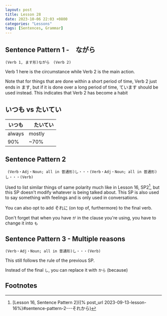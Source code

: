 ```yaml
--- 
layout: post 
title: Lesson 28
date: 2023-10-06 22:03 +0800 
categories: "Lessons"
tags: [Sentences, Grammar]
---
```


## Sentence Pattern 1 -　ながら
```
(Verb 1, ます形)ながら　(Verb 2)
```
Verb 1 here is the circumstance while Verb 2 is the main action.

Note that for things that are done within a short period of time, Verb 2 just ends in ます, but if it is done over a long period of time, ています should be used instead. This indicates that Verb 2 has become a habit

## いつも vs たいてい

| いつも |　たいてい |
| -- | -- |
| always | mostly |
| 90% | ~70% |


## Sentence Pattern 2
```
 (Verb・Adj・Noun; all in 普通形)し・・・(Verb・Adj・Noun; all in 普通形)し・・・(Verb)
```
Used to list similar things of same polarity much like in Lesson 16, SP2[^fn1], but this SP doesn't modify whatever is being talked about. This SP is also used to say something with feelings and is only used in conversations.

You can also opt to add それに (on top of, furthermore) to the final verb.

Don't forget that when you have `が` in the clause you're using, you have to change it into `も`

## Sentence Pattern 3 - Multiple reasons
```
(Verb・Adj・Noun; all in 普通形)し・・・(Verb)
```
This still follows the rule of the previous SP.

Instead of the final `し`, you can replace it with `から` (because)

## Footnotes
[^fn1]: [Lesson 16, Sentence Pattern 2]({% post_url 2023-09-13-lesson-16%}#sentence-pattern-2---それから)
